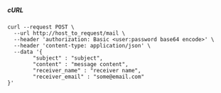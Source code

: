 ##### cURL

    curl --request POST \
      --url http://host_to_request/mail \
      --header 'authorization: Basic <user:password base64 encode>' \
      --header 'content-type: application/json' \
      --data '{
            "subject" : "subject",
            "content" : "message content",
            "receiver_name" : "receiver name",
            "receiver_email" : "some@email.com"
    }'